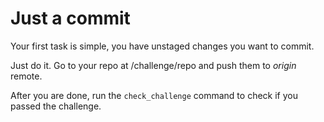 # Just a commit

Your first task is simple, you have unstaged changes you want to commit.

Just do it. Go to your repo at /challenge/repo and push them to _origin_ remote.

After you are done, run the `check_challenge` command to check if you passed the challenge.

